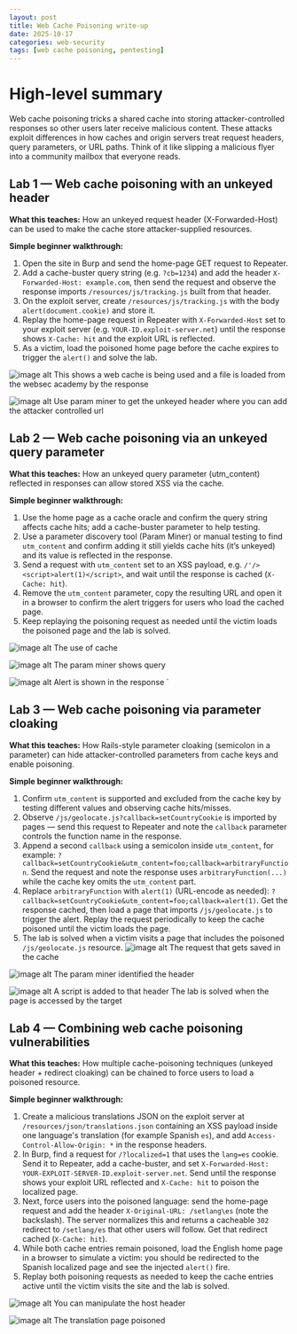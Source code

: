 ```yaml
---
layout: post
title: Web Cache Poisoning write-up
date: 2025-10-17
categories: web-security
tags: [web cache poisoning, pentesting]
---
```

# High-level summary
Web cache poisoning tricks a shared cache into storing attacker-controlled responses so other users later receive malicious content. These attacks exploit differences in how caches and origin servers treat request headers, query parameters, or URL paths. Think of it like slipping a malicious flyer into a community mailbox that everyone reads.

## Lab 1 — Web cache poisoning with an unkeyed header

**What this teaches:** How an unkeyed request header (X-Forwarded-Host) can be used to make the cache store attacker-supplied resources.

**Simple beginner walkthrough:**

1. Open the site in Burp and send the home-page GET request to Repeater.
2. Add a cache-buster query string (e.g. `?cb=1234`) and add the header `X-Forwarded-Host: example.com`, then send the request and observe the response imports `/resources/js/tracking.js` built from that header.
3. On the exploit server, create `/resources/js/tracking.js` with the body `alert(document.cookie)` and store it.
4. Replay the home-page request in Repeater with `X-Forwarded-Host` set to your exploit server (e.g. `YOUR-ID.exploit-server.net`) until the response shows `X-Cache: hit` and the exploit URL is reflected.
5. As a victim, load the poisoned home page before the cache expires to trigger the `alert()` and solve the lab.

![image alt](https://github.com/Lispectree/web-sec/blob/41bcf3a21aa9f0490156349b0a722f6589e6b76e/web-security-labs/labs/web-cache-poisoning/WEB%20POIS%20LAB1%20PHOTO1.jpg)
This shows a web cache is being used and a file is loaded from the websec academy by the response


![image alt](https://github.com/Lispectree/web-sec/blob/a827de3b7da047c691b5896ad06947b387c9ff74/web-security-labs/labs/web-cache-poisoning/WEB%20POIS%20LAB1%20PHOTO2.jpg)
Use param miner to get the unkeyed header where you can add the attacker controlled url
## Lab 2 — Web cache poisoning via an unkeyed query parameter

**What this teaches:** How an unkeyed query parameter (utm_content) reflected in responses can allow stored XSS via the cache.

**Simple beginner walkthrough:**

1. Use the home page as a cache oracle and confirm the query string affects cache hits; add a cache-buster parameter to help testing.
2. Use a parameter discovery tool (Param Miner) or manual testing to find `utm_content` and confirm adding it still yields cache hits (it’s unkeyed) and its value is reflected in the response.
3. Send a request with `utm_content` set to an XSS payload, e.g. `/'/><script>alert(1)</script>`, and wait until the response is cached (`X-Cache: hit`).
4. Remove the `utm_content` parameter, copy the resulting URL and open it in a browser to confirm the alert triggers for users who load the cached page.
5. Keep replaying the poisoning request as needed until the victim loads the poisoned page and the lab is solved.

![image alt](https://github.com/Lispectree/web-sec/blob/66c12676db904da1b4fa08394abef7ce5f2344ea/web-security-labs/labs/web-cache-poisoning/WEB%20POIS%20LAB2%20PHOTO1.jpg)
The use of cache


![image alt](https://github.com/Lispectree/web-sec/blob/bc345e02e84cbcf3f279e2dfbdcb246e13d4a7e8/web-security-labs/labs/web-cache-poisoning/WEB%20POIS%20LAB2%20PHOTO2.jpg)
The param miner shows query


![image alt](https://github.com/Lispectree/web-sec/blob/53102ed561b7c6d5953d10dac27d4fcf9c547d7d/web-security-labs/labs/web-cache-poisoning/WEB%20POIS%20LAB2%20PHOTO3.jpg)
Alert is shown in the response
`

## Lab 3 — Web cache poisoning via parameter cloaking

**What this teaches:** How Rails-style parameter cloaking (semicolon in a parameter) can hide attacker-controlled parameters from cache keys and enable poisoning.

**Simple beginner walkthrough:**

1. Confirm `utm_content` is supported and excluded from the cache key by testing different values and observing cache hits/misses.
2. Observe `/js/geolocate.js?callback=setCountryCookie` is imported by pages — send this request to Repeater and note the `callback` parameter controls the function name in the response.
3. Append a second `callback` using a semicolon inside `utm_content`, for example: `?callback=setCountryCookie&utm_content=foo;callback=arbitraryFunction`. Send the request and note the response uses `arbitraryFunction(...)` while the cache key omits the `utm_content` part.
4. Replace `arbitraryFunction` with `alert(1)` (URL-encode as needed): `?callback=setCountryCookie&utm_content=foo;callback=alert(1)`. Get the response cached, then load a page that imports `/js/geolocate.js` to trigger the alert. Replay the request periodically to keep the cache poisoned until the victim loads the page.
5. The lab is solved when a victim visits a page that includes the poisoned `/js/geolocate.js` resource.
   ![image alt](https://github.com/Lispectree/web-sec/blob/3f0dccaf7c9b457699838e682bb4edea8bdb5b8b/web-security-labs/labs/web-cache-poisoning/WEB%20POIS%20LAB3%20PHOTO1.jpg)
   The request that gets saved in the cache


![image alt](https://github.com/Lispectree/web-sec/blob/0ae7815ff541389231853c73cddd4beeaf384358/web-security-labs/labs/web-cache-poisoning/WEB%20POIS%20LAB3%20PHOTO2.jpg)
The param miner identified the header


![image alt](https://github.com/Lispectree/web-sec/blob/b6d86421cb6bffe00b3f11f83e9de28bbd3d2b63/web-security-labs/labs/web-cache-poisoning/WEB%20POIS%20LAB3%20PHOTO3.jpg)
A script is added to that header
The lab is solved when the page is accessed by the target





## Lab 4 — Combining web cache poisoning vulnerabilities

**What this teaches:** How multiple cache-poisoning techniques (unkeyed header + redirect cloaking) can be chained to force users to load a poisoned resource.

**Simple beginner walkthrough:**

1. Create a malicious translations JSON on the exploit server at `/resources/json/translations.json` containing an XSS payload inside one language's translation (for example Spanish `es`), and add `Access-Control-Allow-Origin: *` in the response headers.
2. In Burp, find a request for `/?localized=1` that uses the `lang=es` cookie. Send it to Repeater, add a cache-buster, and set `X-Forwarded-Host: YOUR-EXPLOIT-SERVER-ID.exploit-server.net`. Send until the response shows your exploit URL reflected and `X-Cache: hit` to poison the localized page.
3. Next, force users into the poisoned language: send the home-page request and add the header `X-Original-URL: /setlang\es` (note the backslash). The server normalizes this and returns a cacheable `302` redirect to `/setlang/es` that other users will follow. Get that redirect cached (`X-Cache: hit`).
4. While both cache entries remain poisoned, load the English home page in a browser to simulate a victim: you should be redirected to the Spanish localized page and see the injected `alert()` fire.
5. Replay both poisoning requests as needed to keep the cache entries active until the victim visits the site and the lab is solved.

![image alt](https://github.com/Lispectree/web-sec/blob/0b7ebd3ecc3a9897e7ef770e74851eba0e105633/web-security-labs/labs/web-cache-poisoning/WEB%20POIS%20LAB4%20PHOTO1.jpg)
You can manipulate the host header


![image alt](https://github.com/Lispectree/web-sec/blob/18883384ebf29893c6e7109673f870a034c2850b/web-security-labs/labs/web-cache-poisoning/WEB%20POIS%20LAB4%20PHOTO2.jpg)
The translation page poisoned
